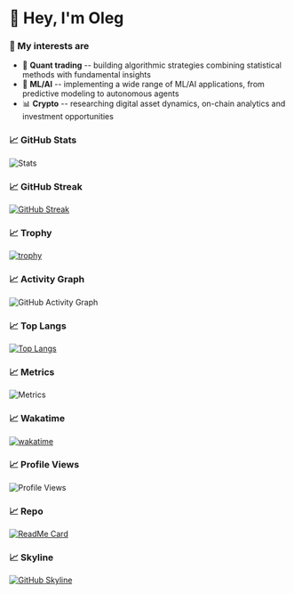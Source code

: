 # 👋 Hey, I'm Oleg

### 🚀 My interests are
- 🤖 **Quant trading** -- building algorithmic strategies combining statistical methods with fundamental insights
- 🧠 **ML/AI** -- implementing a wide range of ML/AI applications, from predictive modeling to autonomous agents
- 📊 **Crypto** -- researching digital asset dynamics, on-chain analytics and investment opportunities

### 📈 GitHub Stats
![Stats](https://github-readme-stats.vercel.app/api?username=OlegMitsik&show_icons=true&theme=tokyonight)

### 📈 GitHub Streak
[![GitHub Streak](https://streak-stats.demolab.com?user=OlegMitsik&date_format=j%20M%5B%20Y%5D)](https://git.io/streak-stats)

### 📈 Trophy
[![trophy](https://github-profile-trophy.vercel.app/?username=OlegMitsik&theme=algolia&margin-w=8)](https://github.com/ryo-ma/github-profile-trophy)

### 📈 Activity Graph
![GitHub Activity Graph](https://github-readme-activity-graph.vercel.app/graph?username=OlegMitsik&radius=8)

### 📈 Top Langs
[![Top Langs](https://github-readme-stats.vercel.app/api/top-langs/?username=OlegMitsik&layout=compact)](https://github.com/anuraghazra/github-readme-stats)

### 📈 Metrics
![Metrics](https://raw.githubusercontent.com/OlegMitsik/OlegMitsik/main/github-metrics.svg)

### 📈 Wakatime
[![wakatime](https://wakatime.com/badge/user/OlegMitsik.svg)](https://wakatime.com/@OlegMitsik)

### 📈 Profile Views
![Profile Views](https://komarev.com/ghpvc/?username=OlegMitsik&style=flat)

### 📈 Repo
[![ReadMe Card](https://github-readme-stats.vercel.app/api/pin/?username=OlegMitsik&repo=inlayr)](https://github.com/OlegMitsik/inlayr)

### 📈 Skyline
[![GitHub Skyline](https://img.shields.io/badge/GitHub%20Skyline-View-0f9d58)](https://skyline.github.com/OlegMitsik)
